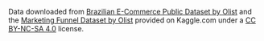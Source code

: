 Data downloaded from [Brazilian E-Commerce Public Dataset by Olist](https://www.kaggle.com/olistbr/brazilian-ecommerce)
and the [Marketing Funnel Dataset by Olist](https://www.kaggle.com/olistbr/marketing-funnel-olist) 
provided on Kaggle.com under a [CC BY-NC-SA 4.0](https://creativecommons.org/licenses/by-nc-sa/4.0/) license.